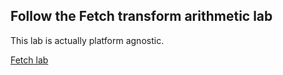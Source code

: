 ## Follow the Fetch transform arithmetic lab

This lab is actually platform agnostic. 

[Fetch lab](https://github.com/cse481wi19/cse481wi19/wiki/Lab-24%3A-Transform-arithmetic)


